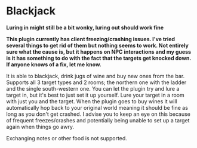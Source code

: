 # Blackjack

**Luring in might still be a bit wonky, luring out should work fine**

**This plugin currently has client freezing/crashing issues.
I've tried several things to get rid of them but nothing seems to work. Not entirely sure what the cause is,
but it happens on NPC interactions and my guess is it has something to do with the fact that the targets get
knocked down. If anyone knows of a fix, let me know.**

It is able to blackjack, drink jugs of wine and buy new ones from the bar. Supports all 3 target
types and 2 rooms; the northern one with the ladder and the single south-western one. You can let the plugin
try and lure a target in, but it's best to just set it up yourself. Lure your target in a room with just you and
the target. When the plugin goes to buy wines it will automatically hop back to your original world meaning it
should be fine as long as you don't get crashed. I advise you to keep an eye on this because of frequent
freezes/crashes and potentially being unable to set up a target again when things go awry.

Exchanging notes or other food is not supported.
